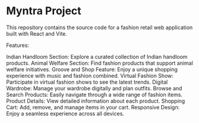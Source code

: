 # Myntra Project
This repository contains the source code for a fashion retail web application built with React and Vite.

Features:

Indian Handloom Section: Explore a curated collection of Indian handloom products.
Animal Welfare Section: Find fashion products that support animal welfare initiatives.
Groove and Shop Feature: Enjoy a unique shopping experience with music and fashion combined.
Virtual Fashion Show: Participate in virtual fashion shows to see the latest trends.
Digital Wardrobe: Manage your wardrobe digitally and plan outfits.
Browse and Search Products: Easily navigate through a wide range of fashion items.
Product Details: View detailed information about each product.
Shopping Cart: Add, remove, and manage items in your cart.
Responsive Design: Enjoy a seamless experience across all devices.
